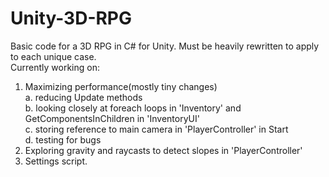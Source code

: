 # Unity-3D-RPG
Basic code for a 3D RPG in C# for Unity. Must be heavily rewritten to apply to each unique case.<br/>
Currently working on:<br/>
1. Maximizing performance(mostly tiny changes)<br/>
  a. reducing Update methods<br/>
  b. looking closely at foreach loops in 'Inventory' and GetComponentsInChildren in 'InventoryUI'<br/>
  c. storing reference to main camera in 'PlayerController' in Start<br/>
  d. testing for bugs<br/>
2. Exploring gravity and raycasts to detect slopes in 'PlayerController'<br/>
3. Settings script.<br/>
